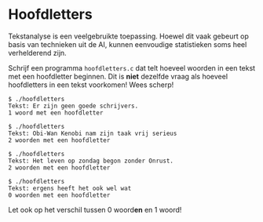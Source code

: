 # Hoofdletters

Tekstanalyse is een veelgebruikte toepassing. Hoewel dit vaak gebeurt op basis van technieken uit de AI, kunnen eenvoudige statistieken soms heel verhelderend zijn.

Schrijf een programma `hoofdletters.c` dat telt hoeveel woorden in een tekst met een hoofdletter beginnen. Dit is **niet** dezelfde vraag als hoeveel hoofdletters in een tekst voorkomen! Wees scherp!

    $ ./hoofdletters
    Tekst: Er zijn geen goede schrijvers.
    1 woord met een hoofdletter

    $ ./hoofdletters
    Tekst: Obi-Wan Kenobi nam zijn taak vrij serieus
    2 woorden met een hoofdletter

    $ ./hoofdletters
    Tekst: Het leven op zondag begon zonder Onrust.
    2 woorden met een hoofdletter

    $ ./hoofdletters
    Tekst: ergens heeft het ook wel wat
    0 woorden met een hoofdletter

Let ook op het verschil tussen 0 woord**en** en 1 woord!
